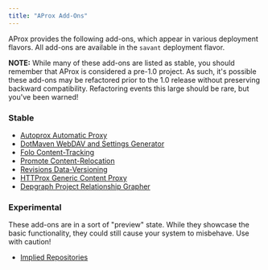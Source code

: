 ```yaml
---
title: "AProx Add-Ons"
---
```


AProx provides the following add-ons, which appear in various deployment flavors. All add-ons are available in the `savant` deployment flavor.

**NOTE:** While many of these add-ons are listed as stable, you should remember that AProx is considered a pre-1.0 project. As such, it's possible these add-ons may be refactored prior to the 1.0 release without preserving backward compatibility. Refactoring events this large should be rare, but you've been warned!

### Stable

* [Autoprox Automatic Proxy](autoprox/index.html)
* [DotMaven WebDAV and Settings Generator](dot-maven/index.html)
* [Folo Content-Tracking](folo/index.html)
* [Promote Content-Relocation](promote/index.html)
* [Revisions Data-Versioning](revisions/index.html)
* [HTTProx Generic Content Proxy](httprox/index.html)
* [Depgraph Project Relationship Grapher](depgraph/index.html)

### Experimental

These add-ons are in a sort of "preview" state. While they showcase the basic functionality, they could still cause your system to misbehave. Use with caution!

* [Implied Repositories](implied-repos/index.html)
